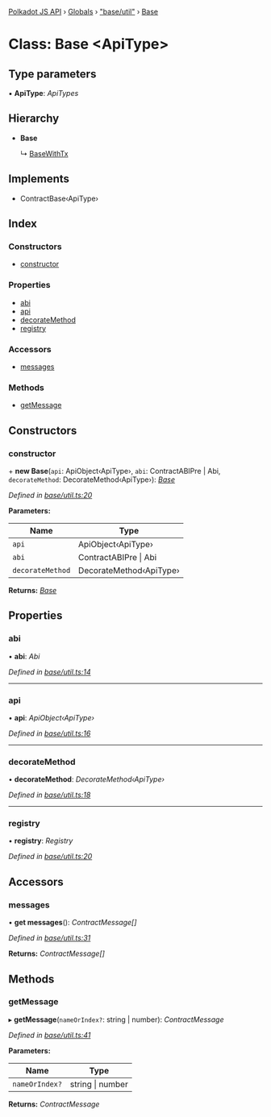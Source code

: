 [Polkadot JS API](../README.md) › [Globals](../globals.md) › ["base/util"](../modules/_base_util_.md) › [Base](_base_util_.base.md)

# Class: Base <**ApiType**>

## Type parameters

▪ **ApiType**: *ApiTypes*

## Hierarchy

* **Base**

  ↳ [BaseWithTx](_base_util_.basewithtx.md)

## Implements

* ContractBase‹ApiType›

## Index

### Constructors

* [constructor](_base_util_.base.md#constructor)

### Properties

* [abi](_base_util_.base.md#abi)
* [api](_base_util_.base.md#api)
* [decorateMethod](_base_util_.base.md#decoratemethod)
* [registry](_base_util_.base.md#registry)

### Accessors

* [messages](_base_util_.base.md#messages)

### Methods

* [getMessage](_base_util_.base.md#getmessage)

## Constructors

###  constructor

\+ **new Base**(`api`: ApiObject‹ApiType›, `abi`: ContractABIPre | Abi, `decorateMethod`: DecorateMethod‹ApiType›): *[Base](_base_util_.base.md)*

*Defined in [base/util.ts:20](https://github.com/polkadot-js/api/blob/e84be032f4/packages/api-contract/src/base/util.ts#L20)*

**Parameters:**

Name | Type |
------ | ------ |
`api` | ApiObject‹ApiType› |
`abi` | ContractABIPre &#124; Abi |
`decorateMethod` | DecorateMethod‹ApiType› |

**Returns:** *[Base](_base_util_.base.md)*

## Properties

###  abi

• **abi**: *Abi*

*Defined in [base/util.ts:14](https://github.com/polkadot-js/api/blob/e84be032f4/packages/api-contract/src/base/util.ts#L14)*

___

###  api

• **api**: *ApiObject‹ApiType›*

*Defined in [base/util.ts:16](https://github.com/polkadot-js/api/blob/e84be032f4/packages/api-contract/src/base/util.ts#L16)*

___

###  decorateMethod

• **decorateMethod**: *DecorateMethod‹ApiType›*

*Defined in [base/util.ts:18](https://github.com/polkadot-js/api/blob/e84be032f4/packages/api-contract/src/base/util.ts#L18)*

___

###  registry

• **registry**: *Registry*

*Defined in [base/util.ts:20](https://github.com/polkadot-js/api/blob/e84be032f4/packages/api-contract/src/base/util.ts#L20)*

## Accessors

###  messages

• **get messages**(): *ContractMessage[]*

*Defined in [base/util.ts:31](https://github.com/polkadot-js/api/blob/e84be032f4/packages/api-contract/src/base/util.ts#L31)*

**Returns:** *ContractMessage[]*

## Methods

###  getMessage

▸ **getMessage**(`nameOrIndex?`: string | number): *ContractMessage*

*Defined in [base/util.ts:41](https://github.com/polkadot-js/api/blob/e84be032f4/packages/api-contract/src/base/util.ts#L41)*

**Parameters:**

Name | Type |
------ | ------ |
`nameOrIndex?` | string &#124; number |

**Returns:** *ContractMessage*
